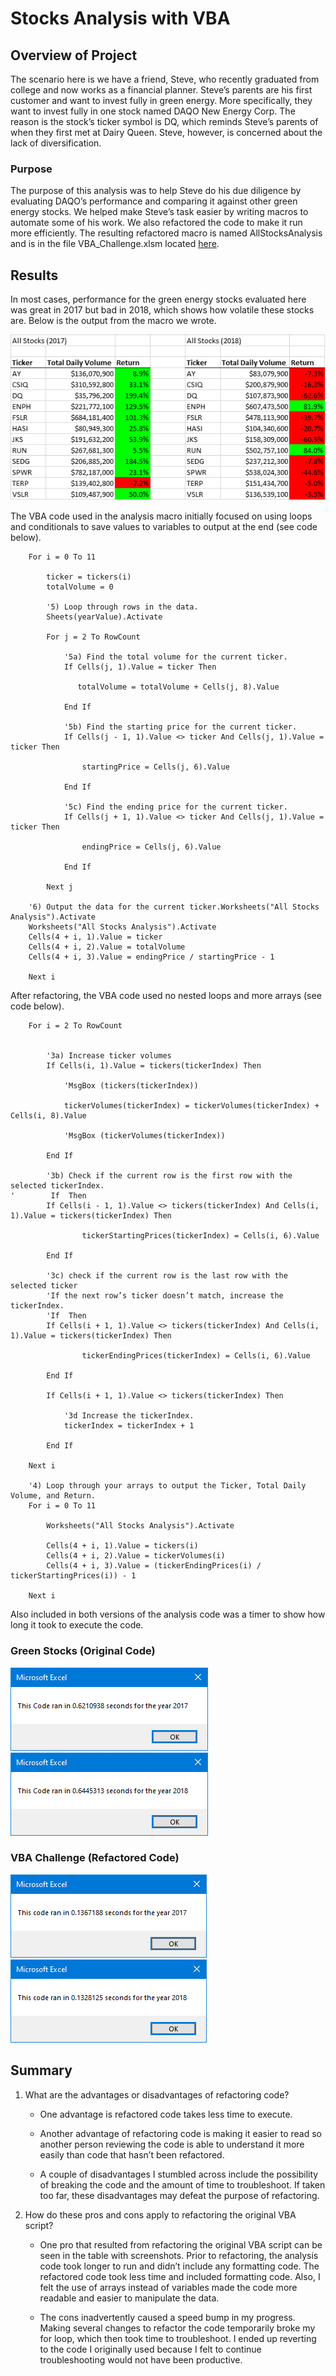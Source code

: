 # Stocks Analysis with VBA

## Overview of Project

The scenario here is we have a friend, Steve, who recently graduated from college and now works as a financial planner.  Steve’s parents are his first customer and want to invest fully in green energy.  More specifically, they want to invest fully in one stock named DAQO New Energy Corp.  The reason is the stock’s ticker symbol is DQ, which reminds Steve’s parents of when they first met at Dairy Queen.  Steve, however, is concerned about the lack of diversification.

### Purpose

The purpose of this analysis was to help Steve do his due diligence by evaluating DAQO’s performance and comparing it against other green energy stocks.  We helped make Steve’s task easier by writing macros to automate some of his work.  We also refactored the code to make it run more efficiently.  The resulting refactored macro is named AllStocksAnalysis and is in the file VBA_Challenge.xlsm located [here](https://github.com/mshideler/Stocks-Analysis.git).

## Results

In most cases, performance for the green energy stocks evaluated here was great in 2017 but bad in 2018, which shows how volatile these stocks are.  Below is the output from the macro we wrote.

![Stock Performance](https://github.com/mshideler/Stocks-Analysis/blob/main/Resources/Stock_Performance.png)

The VBA code used in the analysis macro initially focused on using loops and conditionals to save values to variables to output at the end (see code below).
```
    For i = 0 To 11
        
        ticker = tickers(i)
        totalVolume = 0
        
        '5) Loop through rows in the data.
        Sheets(yearValue).Activate
        
        For j = 2 To RowCount
        
            '5a) Find the total volume for the current ticker.
            If Cells(j, 1).Value = ticker Then
            
               totalVolume = totalVolume + Cells(j, 8).Value
               
            End If
        
            '5b) Find the starting price for the current ticker.
            If Cells(j - 1, 1).Value <> ticker And Cells(j, 1).Value = ticker Then
                
                startingPrice = Cells(j, 6).Value
                
            End If
                           
            '5c) Find the ending price for the current ticker.
            If Cells(j + 1, 1).Value <> ticker And Cells(j, 1).Value = ticker Then
            
                endingPrice = Cells(j, 6).Value
                
            End If
            
        Next j
        
    '6) Output the data for the current ticker.Worksheets("All Stocks Analysis").Activate
    Worksheets("All Stocks Analysis").Activate
    Cells(4 + i, 1).Value = ticker
    Cells(4 + i, 2).Value = totalVolume
    Cells(4 + i, 3).Value = endingPrice / startingPrice - 1
    
    Next i
```

After refactoring, the VBA code used no nested loops and more arrays (see code below).
```
    For i = 2 To RowCount
    
        
        '3a) Increase ticker volumes
        If Cells(i, 1).Value = tickers(tickerIndex) Then
        
            'MsgBox (tickers(tickerIndex))
            
            tickerVolumes(tickerIndex) = tickerVolumes(tickerIndex) + Cells(i, 8).Value
            
            'MsgBox (tickerVolumes(tickerIndex))
        
        End If
        
        '3b) Check if the current row is the first row with the selected tickerIndex.
'        If  Then
        If Cells(i - 1, 1).Value <> tickers(tickerIndex) And Cells(i, 1).Value = tickers(tickerIndex) Then

                tickerStartingPrices(tickerIndex) = Cells(i, 6).Value

        End If

        '3c) check if the current row is the last row with the selected ticker
        'If the next row’s ticker doesn’t match, increase the tickerIndex.
        'If  Then
        If Cells(i + 1, 1).Value <> tickers(tickerIndex) And Cells(i, 1).Value = tickers(tickerIndex) Then

                tickerEndingPrices(tickerIndex) = Cells(i, 6).Value

        End If
        
        If Cells(i + 1, 1).Value <> tickers(tickerIndex) Then
                
            '3d Increase the tickerIndex.
            tickerIndex = tickerIndex + 1

        End If
    
    Next i
    
    '4) Loop through your arrays to output the Ticker, Total Daily Volume, and Return.
    For i = 0 To 11

        Worksheets("All Stocks Analysis").Activate

        Cells(4 + i, 1).Value = tickers(i)
        Cells(4 + i, 2).Value = tickerVolumes(i)
        Cells(4 + i, 3).Value = (tickerEndingPrices(i) / tickerStartingPrices(i)) - 1

    Next i

```

Also included in both versions of the analysis code was a timer to show how long it took to execute the code.  

### Green Stocks (Original Code)

![Green Stocks 2017](https://github.com/mshideler/Stocks-Analysis/blob/main/Resources/Green_Stock_2017.png)	![Green Stocks 2018](https://github.com/mshideler/Stocks-Analysis/blob/main/Resources/Green_Stock_2018.png)

### VBA Challenge (Refactored Code)

![VBA Challenge 2017](https://github.com/mshideler/Stocks-Analysis/blob/main/Resources/VBA_Challenge_2017.png)	![VBA Challenge 2018](https://github.com/mshideler/Stocks-Analysis/blob/main/Resources/VBA_Challenge_2018.png)

## Summary

1.  What are the advantages or disadvantages of refactoring code?

    - One advantage is refactored code takes less time to execute.
  
    - Another advantage of refactoring code is making it easier to read so another person reviewing the code is able to understand it more easily than code that hasn’t been refactored.
    
    - A couple of disadvantages I stumbled across include the possibility of breaking the code and the amount of time to troubleshoot.  If taken too far, these disadvantages may defeat the purpose of refactoring.

2.  How do these pros and cons apply to refactoring the original VBA script?

    - One pro that resulted from refactoring the original VBA script can be seen in the table with screenshots. Prior to refactoring, the analysis code took longer to run and didn’t include any formatting code.  The refactored code took less time and included formatting code.  Also, I felt the use of arrays instead of variables made the code more readable and easier to manipulate the data.
    
    - The cons inadvertently caused a speed bump in my progress.  Making several changes to refactor the code temporarily broke my for loop, which then took time to troubleshoot.  I ended up reverting to the code I originally used because I felt to continue troubleshooting would not have been productive.


